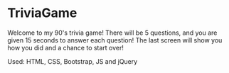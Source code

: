# TriviaGame

Welcome to my 90's trivia game! There will be 5 questions, and you are given 15 seconds to answer each question! The last screen will show you how you did and a chance to start over!

Used: HTML, CSS, Bootstrap, JS and jQuery
